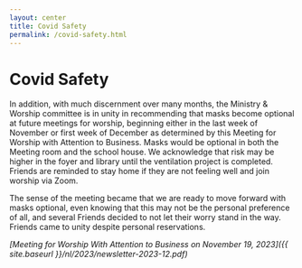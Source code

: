 ```yaml
---
layout: center
title: Covid Safety
permalink: /covid-safety.html
---
```


# Covid Safety

In addition, with much discernment over many months, the Ministry & Worship
committee is in unity in recommending that masks become optional at future
meetings for worship, beginning either in the last week of November or first
week of December as determined by this Meeting for Worship with Attention to
Business. Masks would be optional in both the Meeting room and the school
house. We acknowledge that risk may be higher in the foyer and library until
the ventilation project is completed. Friends are reminded to stay home if
they are not feeling well and join worship via Zoom.


The sense of the meeting became that we are ready to move forward with masks
optional, even knowing that this may not be the personal preference of all,
and several Friends decided to not let their worry stand in the way. Friends
came to unity despite personal reservations.


*[Meeting for Worship With Attention to Business on November 19, 2023]({{ site.baseurl }}/nl/2023/newsletter-2023-12.pdf)*